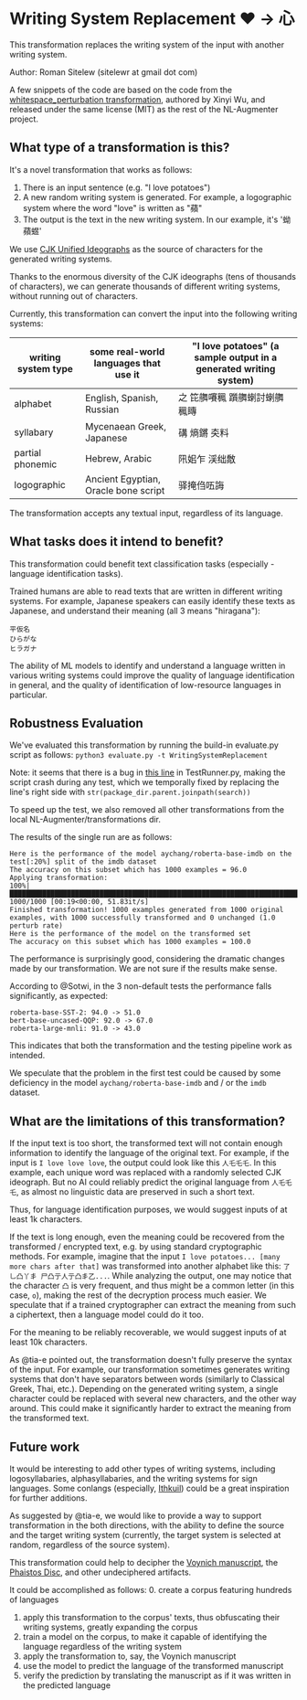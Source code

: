 # Writing System Replacement ❤️ → 心
This transformation replaces the writing system of the input with another writing system.

Author: Roman Sitelew (sitelewr at gmail dot com)

A few snippets of the code are based on the code from the 
[whitespace_perturbation transformation](https://github.com/GEM-benchmark/NL-Augmenter/tree/main/transformations/whitespace_perturbation), 
authored by Xinyi Wu, and released under the same license (MIT) as the rest of the NL-Augmenter project.

## What type of a transformation is this?
It's a novel transformation that works as follows:

1. There is an input sentence (e.g. "I love potatoes")
2. A new random writing system is generated. For example, a logographic system where the word "love" is written as "蘋"
3. The output is the text in the new writing system. In our example, it's '蚴蘋䗑'

We use [CJK Unified Ideographs](https://en.wikipedia.org/wiki/CJK_Unified_Ideographs) 
as the source of characters for the generated writing systems. 

Thanks to the enormous diversity of the CJK ideographs (tens of thousands of characters), 
we can generate thousands of different writing systems, without running out of characters. 

Currently, this transformation can convert the input into the following writing systems:

|writing system type | some real-world languages that use it | "I love potatoes" (a sample output in a generated writing system)      |
|---------------  | ------------------------------------  | -------------------------------------- |                                
|alphabet         | English, Spanish, Russian             | 之 笓䒉㘔䆇 躓䒉蝲討蝲䒉䆇䁣             |
|syllabary        | Mycenaean Greek, Japanese             | 䃓 熵鏘 㚐料                           |
|partial phonemic | Hebrew,  Arabic                       | 阠㚶乍 渓绌敿                          |
|logographic      | Ancient Egyptian, Oracle bone script  | 驿掩㑇㕶誨                             |

The transformation accepts any textual input, regardless of its language.

## What tasks does it intend to benefit?
This transformation could benefit text classification tasks (especially - language identification tasks).

Trained humans are able to read texts that are written in different writing systems.
For example, Japanese speakers can easily identify these texts as Japanese, and understand their meaning 
(all 3 means "hiragana"):

    平仮名
    ひらがな
    ヒラガナ

The ability of ML models to identify and understand a language written in various writing systems could
improve the quality of language identification in general, 
and the quality of identification of low-resource languages in particular.

## Robustness Evaluation

We've evaluated this transformation by running the build-in evaluate.py script as follows:
`python3 evaluate.py -t WritingSystemReplacement`

Note: it seems that there is a bug in 
[this line](https://github.com/GEM-benchmark/NL-Augmenter/blob/f0111c1587cfa36cd4bd2c9739744e59c2796c26/TestRunner.py#L132)
in TestRunner.py, making the script crash during any test, 
which we temporally fixed by replacing the line's right side with `str(package_dir.parent.joinpath(search))`

To speed up the test, we also removed all other transformations from the local NL-Augmenter/transformations dir.

The results of the single run are as follows:

```
Here is the performance of the model aychang/roberta-base-imdb on the test[:20%] split of the imdb dataset
The accuracy on this subset which has 1000 examples = 96.0
Applying transformation:
100%|████████████████████████████████████████████████████████████████████████████████████████████████████████████████████████████████████| 1000/1000 [00:19<00:00, 51.83it/s]
Finished transformation! 1000 examples generated from 1000 original examples, with 1000 successfully transformed and 0 unchanged (1.0 perturb rate)
Here is the performance of the model on the transformed set
The accuracy on this subset which has 1000 examples = 100.0

```

The performance is surprisingly good, considering the dramatic changes made by our transformation.
We are not sure if the results make sense. 

According to @Sotwi, in the 3 non-default tests the performance falls significantly, as expected:

    roberta-base-SST-2: 94.0 -> 51.0
    bert-base-uncased-QQP: 92.0 -> 67.0
    roberta-large-mnli: 91.0 -> 43.0

This indicates that both the transformation and the testing pipeline work as intended. 

We speculate that the problem in the first test could be caused by some deficiency in 
the model `aychang/roberta-base-imdb` and / or the `imdb` dataset.

## What are the limitations of this transformation?

If the input text is too short, the transformed text will not contain enough information 
to identify the language of the original text. 
For example, if the input is `I love love love`, the output could look like this `人乇乇乇`. 
In this example, each unique word was replaced with a randomly selected CJK ideograph.
But no AI could reliably predict the original language from `人乇乇乇`, as almost no linguistic data are preserved
in such a short text. 

Thus, for language identification purposes, we would suggest inputs of at least 1k characters. 

If the text is long enough, even the meaning could be recovered from the transformed / encrypted text,
e.g. by using standard cryptographic methods. 
For example, imagine that the input `I love potatoes... [many more chars after that]`
was transformed into another alphabet like this: `了 乚凸丫丯 尸凸亍人亍凸丯乙...`. 
While analyzing the output, one may notice that the character `凸` is very frequent, 
and thus might be a common letter (in this case, `o`), making the rest of the decryption process much easier.
We speculate that if a trained cryptographer can extract the meaning from such a ciphertext, 
then a language model could do it too.  

For the meaning to be reliably recoverable, we would suggest inputs of at least 10k characters.

As @tia-e pointed out, the transformation doesn't fully preserve the syntax of the input. 
For example, our transformation sometimes generates writing systems that don't have separators between words
(similarly to Classical Greek, Thai, etc.). 
Depending on the generated writing system, a single character could be replaced with several new characters,
and the other way around. 
This could make it significantly harder to extract the meaning from the transformed text.

## Future work

It would be interesting to add other types of writing systems, including logosyllabaries, alphasyllabaries, and
the writing systems for sign languages.
Some conlangs (especially, [Ithkuil](https://en.wikipedia.org/wiki/Ithkuil)) 
could be a great inspiration for further additions. 

As suggested by @tia-e, we would like to provide a way to support transformation in the both directions,
with the ability to define the source and the target writing system 
(currently, the target system is selected at random, regardless of the source system). 

This transformation could help to decipher 
the [Voynich manuscript](https://en.wikipedia.org/wiki/Voynich_manuscript),
the [Phaistos Disc](https://en.wikipedia.org/wiki/Phaistos_Disc), 
and other undeciphered artifacts.

It could be accomplished as follows: 
0. create a corpus featuring hundreds of languages
1. apply this transformation to the corpus' texts, thus obfuscating their writing systems, greatly expanding the corpus
2. train a model on the corpus, to make it capable of identifying the language regardless of the writing system  
3. apply the transformation to, say, the Voynich manuscript
4. use the model to predict the language of the transformed manuscript
5. verify the prediction by translating the manuscript as if it was written in the predicted language